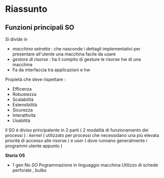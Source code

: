 # Riassunto 

## Funzioni principali SO

Si divide in 
+ *macchina astratta* : che nasconde i dettagli implementativi per presentare all'utente una macchina facile da usare
+ *gestore di risorse* : ha il compito di gesture le risorse hw di una macchina
+ Fa da interfaccia tra applicazioni e hw

Propietà che deve rispettare :
+ Efficenza 
+ Robustezza 
+ Scalabilità
+ Estensibilità
+ Sicurezza 
+ Interattività
+ Usabilità

Il SO è diviso principalente in 2 parti ( 2 modalità di funzionamento dei processi ) : *kernel* ( utilizzato per processi che necessidano una più elevata priorità di accesso alle risorse ) e *user* ( dove runnano generalmente i programmi utente appunto ) 

**Storia OS**

+ 1 gen 
	No *SO*
	Pogrammazione in linguaggio macchina
	Utilizzo di schede perforate , bulbs
	